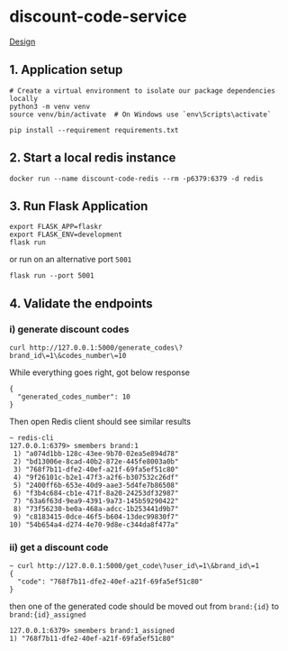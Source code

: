 # discount-code-service
[Design](./design.md)
## 1. Application setup
```shell
# Create a virtual environment to isolate our package dependencies locally
python3 -m venv venv
source venv/bin/activate  # On Windows use `env\Scripts\activate`

pip install --requirement requirements.txt
```

## 2. Start a local redis instance
```shell
docker run --name discount-code-redis --rm -p6379:6379 -d redis
```

## 3. Run Flask Application
```shell
export FLASK_APP=flaskr
export FLASK_ENV=development
flask run
```
or run on an alternative port `5001`

    flask run --port 5001

## 4. Validate the endpoints
### i) generate discount codes
    curl http://127.0.0.1:5000/generate_codes\?brand_id\=1\&codes_number\=10
While everything goes right, got below response
```shell
{
  "generated_codes_number": 10
}
```
Then open Redis client should see similar results
```shell
~ redis-cli
127.0.0.1:6379> smembers brand:1
 1) "a074d1bb-128c-43ee-9b70-02ea5e894d78"
 2) "bd13006e-8cad-40b2-872e-445fe8003a0b"
 3) "768f7b11-dfe2-40ef-a21f-69fa5ef51c80"
 4) "9f26101c-b2e1-47f3-a2f6-b307532c26df"
 5) "2400ff6b-653e-40d9-aae3-5d4fe7b86508"
 6) "f3b4c684-cb1e-471f-8a20-24253df32987"
 7) "63a6f63d-9ea9-4391-9a73-145b59290422"
 8) "73f56230-be0a-468a-adcc-1b253441d9b7"
 9) "c8183415-0dce-46f5-b604-13dec99830f7"
10) "54b654a4-d274-4e70-9d8e-c344da8f477a"
```
### ii) get a discount code
```shell
~ curl http://127.0.0.1:5000/get_code\?user_id\=1\&brand_id\=1
{
  "code": "768f7b11-dfe2-40ef-a21f-69fa5ef51c80"
}
```
then one of the generated code should be moved out from `brand:{id}` to `brand:{id}_assigned`
```shell
127.0.0.1:6379> smembers brand:1_assigned
1) "768f7b11-dfe2-40ef-a21f-69fa5ef51c80"
```